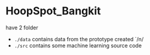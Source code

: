 # HoopSpot_Bangkit

have 2 folder 

- `./data` contains data from the prototype created `/n/
- `./src` contains some machine learning source code
